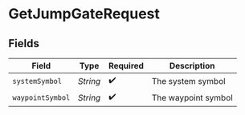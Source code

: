 # GetJumpGateRequest


## Fields

| Field               | Type                | Required            | Description         |
| ------------------- | ------------------- | ------------------- | ------------------- |
| `systemSymbol`      | *String*            | :heavy_check_mark:  | The system symbol   |
| `waypointSymbol`    | *String*            | :heavy_check_mark:  | The waypoint symbol |